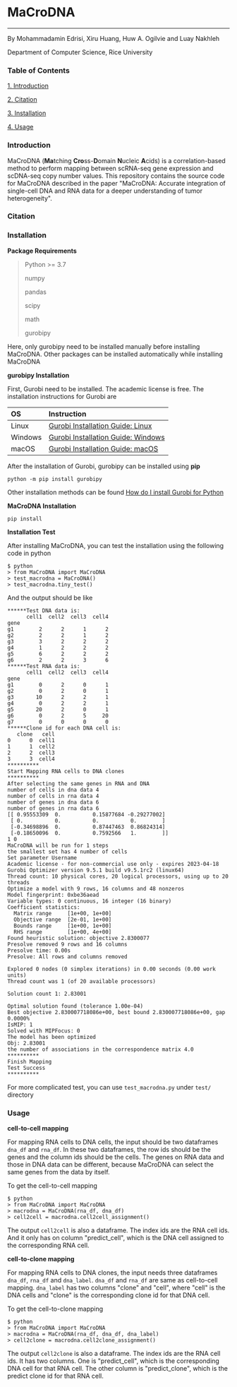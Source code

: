 # MaCroDNA
_________________
By Mohammadamin Edrisi, Xiru Huang, Huw A. Ogilvie and Luay Nakhleh

Department of Computer Science, Rice University

### Table of Contents
[1. Introduction](#Introduction)

[2. Citation](#Citation)

[3. Installation](#Installation)

[4. Usage](#Usage)



### Introduction
MaCroDNA (**Ma**tching **Cro**ss-**D**omain **N**ucleic **A**cids) is a correlation-based 
method to perform mapping between scRNA-seq gene expression and scDNA-seq copy number values. 
This repository contains the source code for MaCroDNA described in the paper "MaCroDNA: Accurate integration of single-cell DNA and RNA
data for a deeper understanding of tumor heterogeneity".

### Citation


### Installation
**Package Requirements**
>Python >= 3.7
> 
>numpy
> 
>pandas
> 
>scipy
> 
>math
> 
> gurobipy

Here, only gurobipy need to be installed manually before installing MaCroDNA. Other packages can be installed automatically
 while installing MaCroDNA

**gurobipy Installation**

First, Gurobi need to be installed. The academic license is free. The installation instructions for
Gurobi are

| OS      | Instruction |
|:--------|:------------|
| Linux | [Gurobi Installation Guide: Linux](https://youtu.be/yNmeG6Wom1o) |
| Windows | [Gurobi Installation Guide: Windows](https://youtu.be/fQVxuWOiPpI) |
| macOS | [Gurobi Installation Guide: macOS](https://youtu.be/ZcL-NmckTxQ) |

After the installation of Gurobi, gurobipy can be installed using **pip**

`python -m pip install gurobipy`

Other installation methods can be found 
[How do I install Gurobi for Python](https://support.gurobi.com/hc/en-us/articles/360044290292-How-do-I-install-Gurobi-for-Python-)

**MaCroDNA Installation**

`pip install `

**Installation Test**

After installing MaCroDNA, you can test the installation using the following code in python

````
$ python
> from MaCroDNA import MaCroDNA
> test_macrodna = MaCroDNA()
> test_macrodna.tiny_test()
````
And the output should be like

````
******Test DNA data is:
      cell1  cell2  cell3  cell4
gene                            
g1        2      2      1      2
g2        2      2      1      2
g3        3      2      2      2
g4        1      2      2      2
g5        6      2      2      2
g6        2      2      3      6
******Test RNA data is:
      cell1  cell2  cell3  cell4
gene                            
g1        0      2      0      1
g2        0      2      0      1
g3       10      2      2      1
g4        0      2      2      1
g5       20      2      0      1
g6        0      2      5     20
g7        0      0      0      0
******Clone id for each DNA cell is:
   clone   cell
0      0  cell1
1      1  cell2
2      2  cell3
3      3  cell4
**********
Start Mapping RNA cells to DNA clones
**********
After selecting the same genes in RNA and DNA
number of cells in dna data 4
number of cells in rna data 4
number of genes in dna data 6
number of genes in rna data 6
[[ 0.95553309  0.          0.15877684 -0.29277002]
 [ 0.          0.          0.          0.        ]
 [-0.34698896  0.          0.87447463  0.86824314]
 [-0.18650096  0.          0.7592566   1.        ]]
1 0
MaCroDNA will be run for 1 steps
the smallest set has 4 number of cells
Set parameter Username
Academic license - for non-commercial use only - expires 2023-04-18
Gurobi Optimizer version 9.5.1 build v9.5.1rc2 (linux64)
Thread count: 10 physical cores, 20 logical processors, using up to 20 threads
Optimize a model with 9 rows, 16 columns and 48 nonzeros
Model fingerprint: 0xbe36aead
Variable types: 0 continuous, 16 integer (16 binary)
Coefficient statistics:
  Matrix range     [1e+00, 1e+00]
  Objective range  [2e-01, 1e+00]
  Bounds range     [1e+00, 1e+00]
  RHS range        [1e+00, 4e+00]
Found heuristic solution: objective 2.8300077
Presolve removed 9 rows and 16 columns
Presolve time: 0.00s
Presolve: All rows and columns removed

Explored 0 nodes (0 simplex iterations) in 0.00 seconds (0.00 work units)
Thread count was 1 (of 20 available processors)

Solution count 1: 2.83001 

Optimal solution found (tolerance 1.00e-04)
Best objective 2.830007718086e+00, best bound 2.830007718086e+00, gap 0.0000%
IsMIP: 1
Solved with MIPFocus: 0
The model has been optimized
Obj: 2.83001
the number of associations in the correspondence matrix 4.0
**********
Finish Mapping
Test Success
**********
````

For more complicated test, you can use `test_macrodna.py` under `test/` directory

### Usage

**cell-to-cell mapping**

For mapping RNA cells to DNA cells, the input should be two dataframes `dna_df` and 
`rna_df`. In these two dataframes, the row ids should be the genes and the column ids 
should be the cells. The genes on RNA data and those in DNA data can be different, because MaCroDNA can select the same genes
 from the data by itself.

To get the cell-to-cell mapping

````
$ python
> from MaCroDNA import MaCroDNA
> macrodna = MaCroDNA(rna_df, dna_df)
> cell2cell = macrodna.cell2cell_assignment()
````

The output `cell2cell` is also a dataframe.
The index ids are the RNA cell ids. 
And it only has on column "predict_cell", which is the DNA cell assigned to the corresponding RNA cell.


**cell-to-clone mapping**

For mapping RNA cells to DNA clones, the input needs three dataframes `dna_df`,
`rna_df` and `dna_label`. `dna_df` and `rna_df` are same as cell-to-cell mapping.
`dna_label` has two columns "clone" and "cell", where "cell" is the DNA cells and "clone" is the corresponding clone id
for that DNA cell.

To get the cell-to-clone mapping

````
$ python
> from MaCroDNA import MaCroDNA
> macrodna = MaCroDNA(rna_df, dna_df, dna_label)
> cell2clone = macrodna.cell2clone_assignment()
````

The output `cell2clone` is also a dataframe.
The index ids are the RNA cell ids. 
It has two columns. One is "predict_cell", which is the corresponding DNA cell for that RNA cell.
The other column is "predict_clone", which is the predict clone id for that RNA cell.
